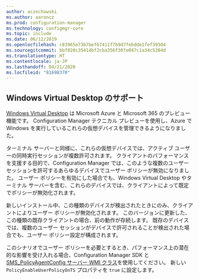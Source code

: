 ```yaml
---
author: aczechowski
ms.author: aaroncz
ms.prod: configuration-manager
ms.technology: configmgr-core
ms.topic: include
ms.date: 06/12/2019
ms.openlocfilehash: c83965e73b7bef67411f7b9d7febdde1fef39304
ms.sourcegitcommit: bbf820c35414bf2cba356f30fe047c1a34c5384d
ms.translationtype: HT
ms.contentlocale: ja-JP
ms.lasthandoff: 04/21/2020
ms.locfileid: "81698370"
---
```

## <a name="support-for-windows-virtual-desktop"></a><a name="bkmk_winsku"></a> Windows Virtual Desktop のサポート

<!--3556025-->

[Windows Virtual Desktop](https://docs.microsoft.com/azure/virtual-desktop/) は Microsoft Azure と Microsoft 365 のプレビュー機能です。 Configuration Manager テクニカル プレビューを使用し、Azure で Windows を実行しているこれらの仮想デバイスを管理できるようになりました。

ターミナル サーバーと同様に、これらの仮想デバイスでは、アクティブ ユーザーの同時実行セッションが複数許可されます。 クライアントのパフォーマンスを支援する目的で、Configuration Manager では、このような複数のユーザー セッションを許可するあらゆるデバイスでユーザー ポリシーが無効になりました。 ユーザー ポリシーを有効にした場合でも、Windows Virtual Desktop やターミナル サーバーを含む、これらのデバイスでは、クライアントによって既定でポリシーが無効化されます。

新しいインストール中、この種類のデバイスが検出されたときにのみ、クライアントによりユーザー ポリシーが無効化されます。 このバージョンに更新した、この種類の既存クライアントの場合、前の動作が存続します。 既存のデバイスでは、複数のユーザー セッションがデバイスで許可されることが検出された場合でも、ユーザー ポリシー設定が構成されます。

このシナリオでユーザー ポリシーを必要とするとき、パフォーマンス上の潜在的な影響を受け入れる場合、Configuration Manager SDK と [SMS_PolicyAgentConfig サーバー WMI クラス](../../../../../develop/reference/core/clients/config/sms_policyagentconfig-server-wmi-class.md)を使用してください。 新しい `PolicyEnableUserPolicyOnTS` プロパティを `true` に設定します。
